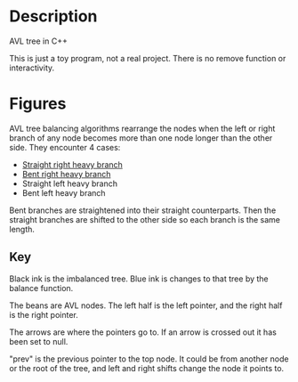 # Description
AVL tree in C++

This is just a toy program, not a real project. There is no remove function or interactivity.
# Figures
AVL tree balancing algorithms rearrange the nodes when the left or right branch of any node becomes more than one node longer than the other side. They encounter 4 cases:
* [Straight right heavy branch](images/AVL%20shift%20left.png)
* [Bent right heavy branch](images/AVL%20straighten%20right%20bend.png)
* Straight left heavy branch
* Bent left heavy branch

Bent branches are straightened into their straight counterparts. Then the straight branches are shifted to the other side so each branch is the same length.
## Key
Black ink is the imbalanced tree. Blue ink is changes to that tree by the balance function.

The beans are AVL nodes. The left half is the left pointer, and the right half is the right pointer.

The arrows are where the pointers go to. If an arrow is crossed out it has been set to null.

"prev" is the previous pointer to the top node. It could be from another node or the root of the tree, and left and right shifts change the node it points to.
